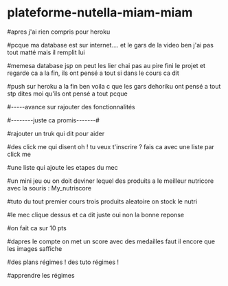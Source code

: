 # plateforme-nutella-miam-miam


#apres j'ai rien compris pour heroku

#pcque ma database est sur internet.... et le gars de la video ben j'ai pas tout matté mais il remplit lui 

#memesa database jsp on peut les lier chai pas au pire fini le projet et regarde ca a la fin, ils ont pensé a tout si dans le cours ca dit

#push sur heroku a la fin ben voila c que les gars dehoriku ont pensé a tout stp dites moi qu'ils ont pensé a tout pcque 





#-----avance sur rajouter des fonctionnalités

#--------juste ca promis-------#

#rajouter un truk qui dit pour aider

  #des click me qui disent oh ! tu veux t'inscrire ? fais ca avec une liste par click me
  
  #une liste qui ajoute les etapes du mec

#un mini jeu ou on doit deviner lequel des produits a le meilleur nutricore avec la souris : My_nutriscore

  #tuto du tout premier cours trois produits aleatoire on stock le nutri
  
  #le mec clique dessus et ca dit juste oui non la bonne reponse
  
  #on fait ca sur 10 pts
  
  #dapres le compte on met un score avec des medailles faut il encore que les images saffiche

#des plans régimes ! des tuto régimes ! 

  #apprendre les régimes
